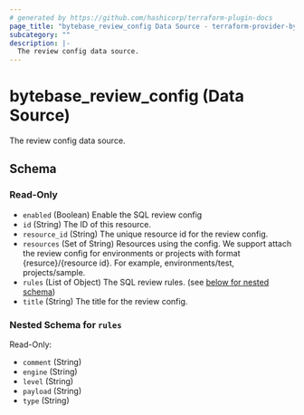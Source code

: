 ```yaml
---
# generated by https://github.com/hashicorp/terraform-plugin-docs
page_title: "bytebase_review_config Data Source - terraform-provider-bytebase"
subcategory: ""
description: |-
  The review config data source.
---
```


# bytebase_review_config (Data Source)

The review config data source.



<!-- schema generated by tfplugindocs -->
## Schema

### Read-Only

- `enabled` (Boolean) Enable the SQL review config
- `id` (String) The ID of this resource.
- `resource_id` (String) The unique resource id for the review config.
- `resources` (Set of String) Resources using the config. We support attach the review config for environments or projects with format {resurce}/{resource id}. For example, environments/test, projects/sample.
- `rules` (List of Object) The SQL review rules. (see [below for nested schema](#nestedatt--rules))
- `title` (String) The title for the review config.

<a id="nestedatt--rules"></a>
### Nested Schema for `rules`

Read-Only:

- `comment` (String)
- `engine` (String)
- `level` (String)
- `payload` (String)
- `type` (String)


